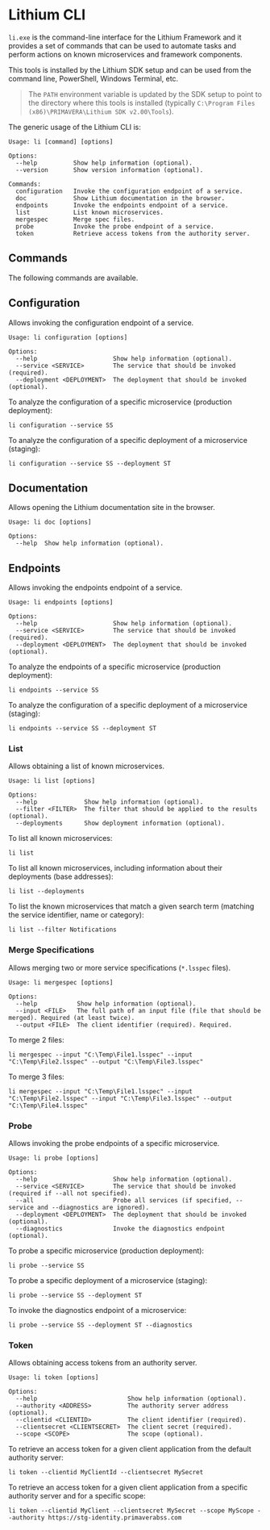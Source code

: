 # Lithium CLI

`li.exe` is the command-line interface for the Lithium Framework and it provides a set of commands that can be used to automate tasks and perform actions on known microservices and framework components.

This tools is installed by the Lithium SDK setup and can be used from the command line, PowerShell, Windows Terminal, etc.

> The `PATH` environment variable is updated by the SDK setup to point to the directory where this tools is installed (typically `C:\Program Files (x86)\PRIMAVERA\Lithium SDK v2.00\Tools`).

The generic usage of the Lithium CLI is:

```console
Usage: li [command] [options]

Options:
  --help          Show help information (optional).
  --version       Show version information (optional).

Commands:
  configuration   Invoke the configuration endpoint of a service.
  doc             Show Lithium documentation in the browser.
  endpoints       Invoke the endpoints endpoint of a service.
  list            List known microservices.
  mergespec       Merge spec files.
  probe           Invoke the probe endpoint of a service.
  token           Retrieve access tokens from the authority server.
```

## Commands

The following commands are available.

## Configuration

Allows invoking the configuration endpoint of a service.

```console
Usage: li configuration [options]

Options:
  --help                     Show help information (optional).
  --service <SERVICE>        The service that should be invoked (required).
  --deployment <DEPLOYMENT>  The deployment that should be invoked (optional).
```

To analyze the configuration of a specific microservice (production deployment):

```console
li configuration --service SS
```

To analyze the configuration of a specific deployment of a microservice (staging):

```console
li configuration --service SS --deployment ST
```

## Documentation

Allows opening the Lithium documentation site in the browser.

```console
Usage: li doc [options]

Options:
  --help  Show help information (optional).
  ```

## Endpoints

Allows invoking the endpoints endpoint of a service.

```console
Usage: li endpoints [options]

Options:
  --help                     Show help information (optional).
  --service <SERVICE>        The service that should be invoked (required).
  --deployment <DEPLOYMENT>  The deployment that should be invoked (optional).
```

To analyze the endpoints of a specific microservice (production deployment):

```console
li endpoints --service SS
```

To analyze the configuration of a specific deployment of a microservice (staging):

```console
li endpoints --service SS --deployment ST
```

### List

Allows obtaining a list of known microservices.

```console
Usage: li list [options]

Options:
  --help             Show help information (optional).
  --filter <FILTER>  The filter that should be applied to the results (optional).
  --deployments      Show deployment information (optional).
```

To list all known microservices:

```console
li list
```

To list all known microservices, including information about their deployments (base addresses):

```console
li list --deployments
```

To list the known microservices that match a given search term (matching the service identifier, name or category):

```console
li list --filter Notifications
```

### Merge Specifications

Allows merging two or more service specifications (`*.lsspec` files).

```console
Usage: li mergespec [options]

Options:
  --help           Show help information (optional).
  --input <FILE>   The full path of an input file (file that should be merged). Required (at least twice).
  --output <FILE>  The client identifier (required). Required.
```

To merge 2 files:

```console
li mergespec --input "C:\Temp\File1.lsspec" --input "C:\Temp\File2.lsspec" --output "C:\Temp\File3.lsspec"
```

To merge 3 files:

```console
li mergespec --input "C:\Temp\File1.lsspec" --input "C:\Temp\File2.lsspec" --input "C:\Temp\File3.lsspec" --output "C:\Temp\File4.lsspec"
```

### Probe

Allows invoking the probe endpoints of a specific microservice.

```console
Usage: li probe [options]

Options:
  --help                     Show help information (optional).
  --service <SERVICE>        The service that should be invoked (required if --all not specified).
  --all                      Probe all services (if specified, --service and --diagnostics are ignored).
  --deployment <DEPLOYMENT>  The deployment that should be invoked (optional).
  --diagnostics              Invoke the diagnostics endpoint (optional).
```

To probe a specific microservice (production deployment):

```console
li probe --service SS
```

To probe a specific deployment of a microservice (staging):

```console
li probe --service SS --deployment ST
```

To invoke the diagnostics endpoint of a microservice:

```console
li probe --service SS --deployment ST --diagnostics
```

### Token

Allows obtaining access tokens from an authority server.

```console
Usage: li token [options]

Options:
  --help                         Show help information (optional).
  --authority <ADDRESS>          The authority server address (optional).
  --clientid <CLIENTID>          The client identifier (required).
  --clientsecret <CLIENTSECRET>  The client secret (required).
  --scope <SCOPE>                The scope (optional).
```

To retrieve an access token for a given client application from the default authority server:

```console
li token --clientid MyClientId --clientsecret MySecret
```

To retrieve an access token for a given client application from a specific authority server and for a specific scope:

```console
li token --clientid MyClient --clientsecret MySecret --scope MyScope --authority https://stg-identity.primaverabss.com
```
